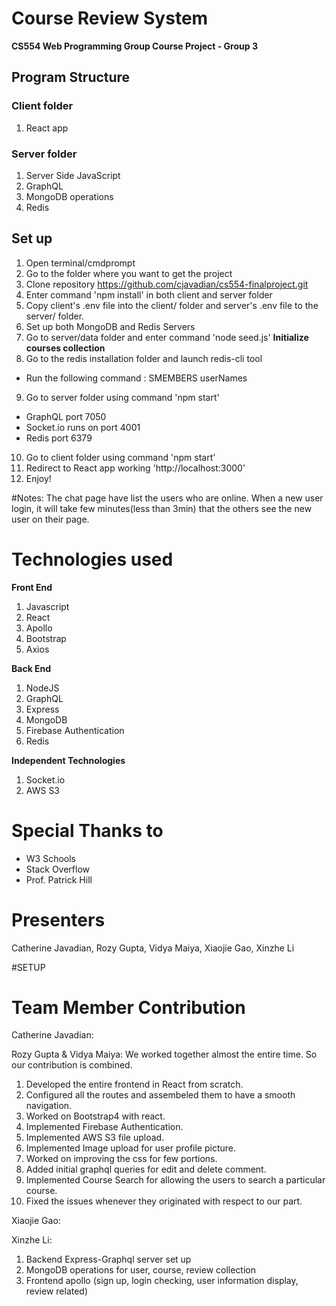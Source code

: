 # Course Review System

**CS554 Web Programming Group Course Project - Group 3**

## Program Structure

### Client folder ###
1. React app

### Server folder ###
1. Server Side JavaScript
2. GraphQL
3. MongoDB operations
4. Redis

## Set up 
1. Open terminal/cmdprompt
2. Go to the folder where you want to get the project
3. Clone repository https://github.com/cjavadian/cs554-finalproject.git
4. Enter command 'npm install' in both client and server folder
5. Copy client's .env file into the client/ folder and server's .env file to the server/ folder.
6. Set up both MongoDB and Redis Servers
7. Go to server/data folder and enter command 'node seed.js' **Initialize courses collection**
8. Go to the redis installation folder and launch redis-cli tool
-  Run the following command : SMEMBERS userNames
9. Go to server folder using command 'npm start'
- GraphQL port 7050 
- Socket.io runs on port 4001
- Redis port 6379
10. Go to client folder using command 'npm start'
11. Redirect to React app working 'http://localhost:3000' 
12. Enjoy!

#Notes:
The chat page have list the users who are online. When a new user login, it will take few minutes(less than 3min) that the others see the new user on their page.

# Technologies used

**Front End**

1. Javascript
2. React
3. Apollo
4. Bootstrap
5. Axios

**Back End**
1. NodeJS
2. GraphQL
3. Express
4. MongoDB
5. Firebase Authentication
6. Redis

**Independent Technologies**
1. Socket.io
2. AWS S3

# Special Thanks to
- W3 Schools
- Stack Overflow
- Prof. Patrick Hill

# Presenters
Catherine Javadian, Rozy Gupta, Vidya Maiya, Xiaojie Gao, Xinzhe Li

#SETUP





# Team Member Contribution

Catherine Javadian:

Rozy Gupta & Vidya Maiya: We worked together almost the entire time. So our contribution is combined. 

1) Developed the entire frontend in React from scratch.
2) Configured all the routes and assembeled them to have a smooth navigation.
3) Worked on Bootstrap4 with react.
4) Implemented Firebase Authentication.
5) Implemented AWS S3 file upload.
6) Implemented Image upload for user profile picture.
7) Worked on improving the css for few portions.
8) Added initial graphql queries for edit and delete comment.
9) Implemented Course Search for allowing the users to search a particular course.
10) Fixed the issues whenever they originated with respect to our part.


Xiaojie Gao:

Xinzhe Li: 
1. Backend Express-Graphql server set up 
2. MongoDB operations for user, course, review collection
3. Frontend apollo (sign up, login checking, user information display, review related)

